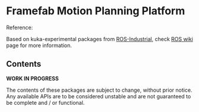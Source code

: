 # Framefab Motion Planning Platform

<!--[![Build Status](http://build.ros.org/job/Idev__kuka_experimental__ubuntu_trusty_amd64/badge/icon)](http://build.ros.org/job/Idev__kuka_experimental__ubuntu_trusty_amd64)-->


Reference:

Based on kuka-experimental packages from [ROS-Industrial][], check [ROS wiki][] page for more information.


## Contents

**WORK IN PROGRESS**

The contents of these packages are subject to change, without prior notice. 
Any available APIs are to be considered unstable and are not guaranteed to 
be complete and / or functional.


[ROS-Industrial]: http://wiki.ros.org/Industrial
[ROS wiki]: http://wiki.ros.org/kuka_experimental
